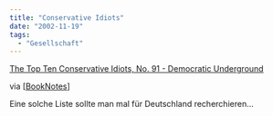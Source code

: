```yaml
---
title: "Conservative Idiots"
date: "2002-11-19"
tags:
  - "Gesellschaft"
---
```


[The Top Ten Conservative Idiots, No. 91 - Democratic Underground](https://web.archive.org/web/20030706115552/http://www.democraticunderground.com/top10/02/91.html "The Top Ten Conservative Idiots, No. 91 - Democratic Underground")

via \[[BookNotes](https://web.archive.org/web/20030706115552/http://booknotes.weblogs.com/2002/11/19#theyReallyIareiIdiots "Craigs Book Notes [english]")\]

Eine solche Liste sollte man mal für Deutschland recherchieren…
